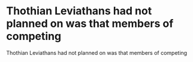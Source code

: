 # Thothian Leviathans had not planned on was that members of competing

Thothian Leviathans had not planned on was that members of competing